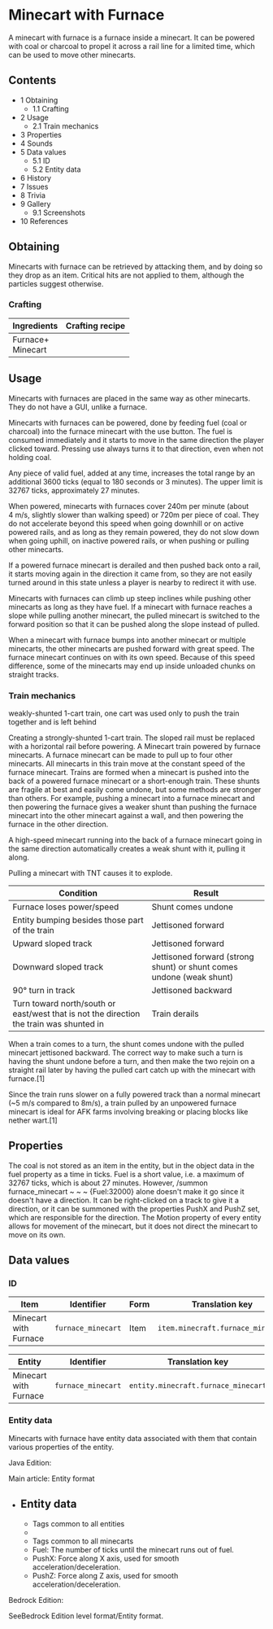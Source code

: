 # Minecart with Furnace
A minecart with furnace is a furnace inside a minecart. It can be powered with coal or charcoal to propel it across a rail line for a limited time, which can be used to move other minecarts.

## Contents
- 1 Obtaining
	- 1.1 Crafting
- 2 Usage
	- 2.1 Train mechanics
- 3 Properties
- 4 Sounds
- 5 Data values
	- 5.1 ID
	- 5.2 Entity data
- 6 History
- 7 Issues
- 8 Trivia
- 9 Gallery
	- 9.1 Screenshots
- 10 References

## Obtaining
Minecarts with furnace can be retrieved by attacking them, and by doing so they drop as an item. Critical hits are not applied to them, although the particles suggest otherwise.

### Crafting
| Ingredients           | Crafting recipe |
|-----------------------|-----------------|
| Furnace+<br/>Minecart |                 |

## Usage
Minecarts with furnaces are placed in the same way as other minecarts. They do not have a GUI, unlike a furnace.

Minecarts with furnaces can be powered, done by feeding fuel (coal or charcoal) into the furnace minecart with the use button. The fuel is consumed immediately and it starts to move in the same direction the player clicked toward. Pressing use always turns it to that direction, even when not holding coal.

Any piece of valid fuel, added at any time, increases the total range by an additional 3600 ticks (equal to 180 seconds or 3 minutes). The upper limit is 32767 ticks, approximately 27 minutes.

When powered, minecarts with furnaces cover 240m per minute (about 4 m/s, slightly slower than walking speed) or 720m per piece of coal. They do not accelerate beyond this speed when going downhill or on active powered rails, and as long as they remain powered, they do not slow down when going uphill, on inactive powered rails, or when pushing or pulling other minecarts.

If a powered furnace minecart is derailed and then pushed back onto a rail, it starts moving again in the direction it came from, so they are not easily turned around in this state unless a player is nearby to redirect it with use.

Minecarts with furnaces can climb up steep inclines while pushing other minecarts as long as they have fuel. If a minecart with furnace reaches a slope while pulling another minecart, the pulled minecart is switched to the forward position so that it can be pushed along the slope instead of pulled.

When a minecart with furnace bumps into another minecart or multiple minecarts, the other minecarts are pushed forward with great speed. The furnace minecart continues on with its own speed. Because of this speed difference, some of the minecarts may end up inside unloaded chunks on straight tracks.

### Train mechanics

























weakly-shunted 1-cart train, one cart was used only to push the train together and is left behind



























Creating a strongly-shunted 1-cart train. The sloped rail must be replaced with a horizontal rail before powering.
A Minecart train powered by furnace minecarts.
A furnace minecart can be made to pull up to four other minecarts. All minecarts in this train move at the constant speed of the furnace minecart. Trains are formed when a minecart is pushed into the back of a powered furnace minecart or a short-enough train. These shunts are fragile at best and easily come undone, but some methods are stronger than others. For example, pushing a minecart into a furnace minecart and then powering the furnace gives a weaker shunt than pushing the furnace minecart into the other minecart against a wall, and then powering the furnace in the other direction.

A high-speed minecart running into the back of a furnace minecart going in the same direction automatically creates a weak shunt with it, pulling it along.

Pulling a minecart with TNT causes it to explode.

| Condition                                                                               | Result                                                               |
|-----------------------------------------------------------------------------------------|----------------------------------------------------------------------|
| Furnace loses power/speed                                                               | Shunt comes undone                                                   |
| Entity bumping besides those part of the train                                          | Jettisoned forward                                                   |
| Upward sloped track                                                                     | Jettisoned forward                                                   |
| Downward sloped track                                                                   | Jettisoned forward (strong shunt) or shunt comes undone (weak shunt) |
| 90° turn in track                                                                       | Jettisoned backward                                                  |
| Turn toward north/south or east/west that is not the direction the train was shunted in | Train derails                                                        |

When a train comes to a turn, the shunt comes undone with the pulled minecart jettisoned backward. The correct way to make such a turn is having the shunt undone before a turn, and then make the two rejoin on a straight rail later by having the pulled cart catch up with the minecart with furnace.[1]

Since the train runs slower on a fully powered track than a normal minecart (~5 m/s compared to 8m/s), a train pulled by an unpowered furnace minecart is ideal for AFK farms involving breaking or placing blocks like nether wart.[1]

## Properties
The coal is not stored as an item in the entity, but in the object data in the fuel property as a time in ticks. Fuel is a short value, i.e. a maximum of 32767 ticks, which is about 27 minutes. However, /summon furnace_minecart ~ ~ ~ {Fuel:32000} alone doesn't make it go since it doesn't have a direction. It can be right-clicked on a track to give it a direction, or it can be summoned with the properties PushX and PushZ set, which are responsible for the direction. The Motion property of every entity allows for movement of the minecart, but it does not direct the minecart to move on its own.

## Data values
### ID
| Item                  | Identifier         | Form | Translation key                   |
|-----------------------|--------------------|------|-----------------------------------|
| Minecart with Furnace | `furnace_minecart` | Item | `item.minecraft.furnace_minecart` |

| Entity                | Identifier         | Translation key                     |
|-----------------------|--------------------|-------------------------------------|
| Minecart with Furnace | `furnace_minecart` | `entity.minecraft.furnace_minecart` |

### Entity data
Minecarts with furnace have entity data associated with them that contain various properties of the entity.

Java Edition:

Main article: Entity format
- Entity data
	- 
	- Tags common to all entities
	- 
	- Tags common to all minecarts
	- Fuel: The number of ticks until the minecart runs out of fuel.
	- PushX: Force along X axis, used for smooth acceleration/deceleration.
	- PushZ: Force along Z axis, used for smooth acceleration/deceleration.

Bedrock Edition:

SeeBedrock Edition level format/Entity format.
